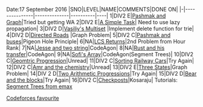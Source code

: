 Date:17 September  2016
|SNO|LEVEL|NAME|COMMENTS|DONE ON|
|-|---------------|--------------|----------|----|
1|DIV2 E|[Pashmak and Graph](http://codeforces.com/problemset/problem/459/E)|Tried but getting WA
2|DIV2 E|[A Simple Task](http://codeforces.com/problemset/problem/558/E)| Need to use lazy propagation|
3|DIV2 D|[Vasiliy's Multiset](http://codeforces.com/contest/706/problem/D) |Implement delete function for trie|
4|DIV2 D|[Directed Roads](http://codeforces.com/contest/711/problem/D) |Graph Problem|
5|DIV2 C|[Pashmak and buses](http://codeforces.com/contest/459/problem/C)|Pigeon Hole Principle|
6|NA|[LCS Returns](https://www.hackerrank.com/contests/hourrank-11/challenges/tutzki-and-lcs)|2nd Problem from Hour Rank|
7|NA|[Jesse and two string](https://www.hackerrank.com/contests/codeagon/challenges/jesse-and-two-strings-)|CodeAgon|
8|NA|[Rust and his transfer](https://www.hackerrank.com/contests/codeagon/challenges/rust-transfer)|CodeAgon|
9|NA|[Sofi's Array](https://www.hackerrank.com/contests/codeagon/challenges/sofi)|CodeAgon(Segment Trees)|
10|DIV2 C|[Geomtric Progression](http://codeforces.com/problemset/problem/567/C)|Unread|
11|DIV2 C|[Sorting Railway Cars](http://codeforces.com/contest/606/problem/C)|Try Again|
12|DIV2 C|[Amr and the chemistry](http://codeforces.com/problemset/problem/558/C)|Unread|
13|DIV2 E|[Three States](http://codeforces.com/contest/591)|Graph Problem|
14|DIV 2 D|[Two Arithmetic Progressions](http://codeforces.com/contest/710/problem/D)|Try Again|
15|DIV2 D|[Bear and the blocks](http://codeforces.com/problemset/problem/573/B)|Try Again|
16|DIV2 C|[Checkposts](http://codeforces.com/problemset/problem/427/C)|Kosaraju|
Tutorials:<br/>
[Segment Trees from emax](https://translate.yandex.com/translate?url=http%3A%2F%2Fe-maxx.ru%2Falgo%2Fsegment_tree&lang=ru-en)

[Codeforces favourite](http://codeforces.com/favourite/problems)
